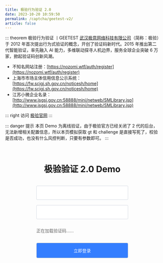 ```yaml
---
title: 极验行为验证 2.0
date: 2023-10-20 10:59:50
permalink: /captcha/geetest-v2/
article: false
---
```


::: theorem 极验行为验证 <Badge text="2.0" type="error" vertical="middle"/>丨GEETEST
[武汉极意网络科技有限公司](https://www.tianyancha.com/company/699317632)（简称：极验）于 2012 年首次提出行为式验证的概念，开创了验证码新时代。2015 年推出第二代智能验证，率先融入 AI 能力，多维联动探寻人机边界，服务全球企业突破 6 万家，掀起验证码创新风潮。

- 不知名网站注册：[https://nozomi.wtf/auth/register](https://nozomi.wtf/auth/register)<Badge text="离线验证" type="error" vertical="middle"/>
- 上海市市场主体信用信息公示系统：[https://fw.scjgj.sh.gov.cn/noticesh/home](https://fw.scjgj.sh.gov.cn/noticesh/home)<Badge text="离线验证" type="error" vertical="middle"/>
- 江苏小微企业名录：[http://www.jsgsj.gov.cn:58888/mini/netweb/SMLibrary.jsp](http://www.jsgsj.gov.cn:58888/mini/netweb/SMLibrary.jsp)<Badge text="在线验证" type="error" vertical="middle"/>

::: right
访问 [极验官网](https://www.geetest.com/)
:::

::: danger 提示
本页 Demo 为离线验证，由于极验官方已经关闭了 2 代的后台，无法新增相关配置信息，所以本页模拟获取 gt 和 challenge 是直接写死了，校验是否成功，也没有什么风控判断，只要有参数即可。
:::

<!-- <style>
    .wrapper-geetest-v2 {
        width: 1200px;
        height: 700px;
        position: relative;
        overflow: hidden;
        margin-left: -150px;
    }
    .wrapper-geetest-v2 iframe {
        position: absolute;
        /*margin-top: -65px;*/
        /*margin-left: -20px;*/
        width: 1200px;
        height: 700px;
    }
</style>

<div class="wrapper-geetest-v2">
    <iframe src="https://fw.scjgj.sh.gov.cn/noticesh/home" scrolling="no"></iframe>
</div> -->

<br>

<style>
    .gt-submit {
        background: #347eff;
        border-radius: 4px;
        margin: 20px 0;
        display: inline-block;
        width: 300px;
        height: 50px;
        box-sizing: border-box;
        border: 1px solid #ccc;
        color: #fff;
        cursor: pointer;
        font-size: 14px;
        line-height: 49px;
    }
    .gt-submit:hover {
        background: #1A73E8;
    }
    .gt-input {
        display: inline-block;
        width: 300px;
        padding: 12px;
        border: 1px solid #d1d6e0;
        background-color: #fff;
        position: relative;
        cursor: pointer;
        -webkit-box-sizing: border-box;
        box-sizing: border-box;
        border-radius: 3px;
        color: #292f3a;
        font-size: 14px;
        line-height: 20px;
    }
    #gt-captcha {
        width: 300px;
        /* height: 50px; */
        margin-bottom: 10px;
        margin-top: 10px;
        display: inline-block;
    }
    .gt-show {
        display: block;
    }
    #gt-wait {
        text-align: left;
        color: #666;
        margin: 0;
        font-size: 14px;
    }
</style>
<div style="text-align: center">
    <h1>极验验证 2.0 Demo</h1>
    <form id="form">
        <br>
        <div>
            <input type="text" :placeholder="'\ue614 请输入账号'" id="username" maxlength="" class="iconfont gt-input">
        </div>
        <br>
        <div>
            <input type="text" :placeholder="'\ue69c 请输入密码'" id="password" maxlength="" class="iconfont gt-input">
        </div>
        <br>
        <div>
            <div id="gt-captcha">
                <p id="gt-wait" class="gt-show">正在加载验证码......</p>
            </div>
        </div>
        <input class="gt-submit" id="submit" type="submit" value="立即登录">
    </form>
</div>
<script>
    var linkArray = [
        { rel: 'prefetch', type: 'text/javascript', href: 'https://static.geetest.com/static/js/geetest.0.0.0.js' },
        { rel: 'prefetch', type: 'text/javascript', href: 'https://lib.baomitu.com/jquery/1.9.1/jquery.min.js' },
        { rel: 'prefetch', type: 'text/javascript', href: 'https://static.geetest.com/static/tools/gt.js' },
        { rel: 'prefetch', type: 'text/javascript', href: 'https://static.geetest.com/static/js/offline.6.0.0.js' },
    ]
    for (var i = 0; i < linkArray.length; i++) {
        var linkElement = document.createElement('link');
        linkElement.rel = linkInfoArray[i].rel;
        linkElement.type = linkInfoArray[i].type;
        linkElement.href = linkInfoArray[i].href;
        document.head.appendChild(linkElement);
    }
</script>
<!-- <script type="text/javascript" src="https://static.geetest.com/static/js/geetest.0.0.0.js"></script>
<script type="text/javascript" src="https://lib.baomitu.com/jquery/1.9.1/jquery.min.js"></script>
<script type="text/javascript" src="https://static.geetest.com/static/tools/gt.js"></script>
<script type="text/javascript" src="https://static.geetest.com/static/js/offline.6.0.0.js"></script> -->
<script>
    setTimeout(function() {
        var handler = function (captchaObj) {
            captchaObj.appendTo('#gt-captcha');
            captchaObj.onReady(function () {
                $('#gt-wait').hide();
            });
            $('#submit').click(function (e) {
                var result = captchaObj.getValidate();
                if (!result) {
                    e.preventDefault();
                    return alert('请先完成验证！');
                }
                $.ajax({
                    url: 'https://api.spiderapi.cn/geetest2/login',
                    type: 'post',
                    dataType: 'json',
                    data: result,
                    success: function (data) {
                        if (data.result === 'success') {
                            alert('登录成功！');
                            captchaObj.reset();
                        } else if (data.result === 'fail') {
                            alert('登录失败，请重新验证！');
                            captchaObj.reset();
                        }
                    }
                });
            });
        };
        $.ajax({
            url: 'https://api.spiderapi.cn/geetest2/register',
            type: 'get',
            dataType: 'json',
            success: function (data) {
                initGeetest({
                    gt: data.gt,
                    challenge: data.challenge,
                    product: 'float', // 产品形式，包括：float，popup
                    offline: 1
                }, handler);
            }
        });
    }, 500);
</script>

